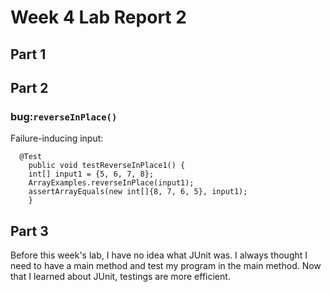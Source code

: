 # Week 4 Lab Report 2
## Part 1
## Part 2
### bug:`reverseInPlace()`
Failure-inducing input:
```
  @Test 
	public void testReverseInPlace1() {
    int[] input1 = {5, 6, 7, 8};
    ArrayExamples.reverseInPlace(input1);
    assertArrayEquals(new int[]{8, 7, 6, 5}, input1);
	}
 ```
## Part 3
Before this week's lab, I have no idea what JUnit was. I always thought I need to have a main method and test my program in the main method. Now that I learned about JUnit, testings are more efficient.
